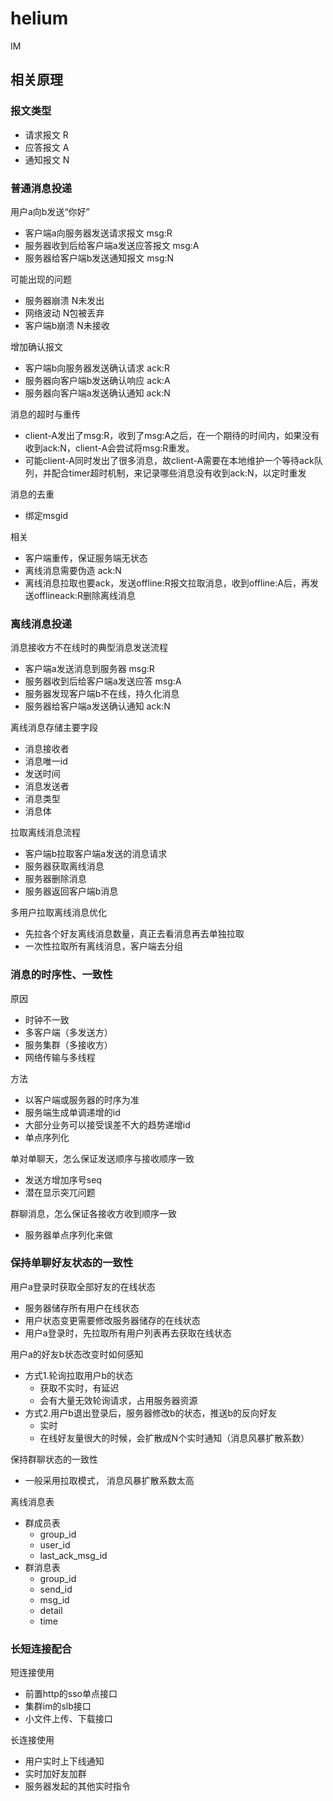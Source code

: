 # helium

IM

## 相关原理

### 报文类型
  - 请求报文 R
  - 应答报文 A
  - 通知报文 N
  
### 普通消息投递
  用户a向b发送“你好”
  - 客户端a向服务器发送请求报文 msg:R
  - 服务器收到后给客户端a发送应答报文 msg:A
  - 服务器给客户端b发送通知报文 msg:N

  可能出现的问题
  - 服务器崩溃 N未发出
  - 网络波动 N包被丢弃
  - 客户端b崩溃 N未接收
  
  增加确认报文
  - 客户端b向服务器发送确认请求 ack:R
  - 服务器向客户端b发送确认响应 ack:A
  - 服务器向客户端a发送确认通知 ack:N
  
  消息的超时与重传
  - client-A发出了msg:R，收到了msg:A之后，在一个期待的时间内，如果没有收到ack:N，client-A会尝试将msg:R重发。
  - 可能client-A同时发出了很多消息，故client-A需要在本地维护一个等待ack队列，并配合timer超时机制，来记录哪些消息没有收到ack:N，以定时重发
  
  消息的去重
  - 绑定msgid
  
  相关
  - 客户端重传，保证服务端无状态
  - 离线消息需要伪造 ack:N
  - 离线消息拉取也要ack，发送offline:R报文拉取消息，收到offline:A后，再发送offlineack:R删除离线消息
  
### 离线消息投递
  消息接收方不在线时的典型消息发送流程
  - 客户端a发送消息到服务器 msg:R
  - 服务器收到后给客户端a发送应答 msg:A
  - 服务器发现客户端b不在线，持久化消息
  - 服务器给客户端a发送确认通知 ack:N
  
  离线消息存储主要字段
  - 消息接收者
  - 消息唯一id
  - 发送时间
  - 消息发送者
  - 消息类型
  - 消息体
  
  拉取离线消息流程
  - 客户端b拉取客户端a发送的消息请求
  - 服务器获取离线消息
  - 服务器删除消息
  - 服务器返回客户端b消息
  
  多用户拉取离线消息优化
  - 先拉各个好友离线消息数量，真正去看消息再去单独拉取
  - 一次性拉取所有离线消息，客户端去分组
  
### 消息的时序性、一致性
  原因
  - 时钟不一致
  - 多客户端（多发送方）
  - 服务集群（多接收方）
  - 网络传输与多线程
  
  方法
  - 以客户端或服务器的时序为准
  - 服务端生成单调递增的id
  - 大部分业务可以接受误差不大的趋势递增id
  - 单点序列化
  
  单对单聊天，怎么保证发送顺序与接收顺序一致
  - 发送方增加序号seq
  - 潜在显示突兀问题
  
  群聊消息，怎么保证各接收方收到顺序一致
  - 服务器单点序列化来做
  
### 保持单聊好友状态的一致性
  用户a登录时获取全部好友的在线状态
  - 服务器储存所有用户在线状态
  - 用户状态变更需要修改服务器储存的在线状态
  - 用户a登录时，先拉取所有用户列表再去获取在线状态
  
  用户a的好友b状态改变时如何感知
  - 方式1.轮询拉取用户b的状态
    - 获取不实时，有延迟
    - 会有大量无效轮询请求，占用服务器资源
  - 方式2.用户b退出登录后，服务器修改b的状态，推送b的反向好友
    - 实时
    - 在线好友量很大的时候，会扩散成N个实时通知（消息风暴扩散系数）
    
  保持群聊状态的一致性
  - 一般采用拉取模式， 消息风暴扩散系数太高
  
  离线消息表
  - 群成员表
    - group_id
    - user_id
    - last_ack_msg_id
  - 群消息表
    - group_id
    - send_id
    - msg_id
    - detail
    - time
    
### 长短连接配合
  短连接使用
  - 前置http的sso单点接口
  - 集群im的slb接口
  - 小文件上传、下载接口
  
  长连接使用
  - 用户实时上下线通知
  - 实时加好友加群
  - 服务器发起的其他实时指令
  
  